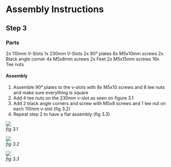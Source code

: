 # Assembly Instructions

## Step 3

### Parts

2x 110mm V-Slots
1x 230mm V-Slots
2x 90° plates
8x M5x10mm screws
2x Black angle corner
4x M5x8mm screws
2x Feet
2x M5x15mm screws
16x Tee nuts

#### Assembly

1.  Assemble 90° plates to the v-slots with 8x M5x10 screws and 8 tee nuts and make sure everything is square
1.  Add 4 tee nuts on the 230mm v-slot as seen on figure 3.1
1.  Add 2 black angle corners and screw with M5x8 screws and 1 tee nut on each 110mm v-slot (fig 3.2)
1.  Repeat step 2 to have a flat assembly (fig 3.3)

![](img/assembly_instructions/fig3.1.png)\
*fig 3.1*

![](img/assembly_instructions/fig3.2.png)\
*fig 3.2*

![](img/assembly_instructions/fig3.3.png)\
*fig 3.3*